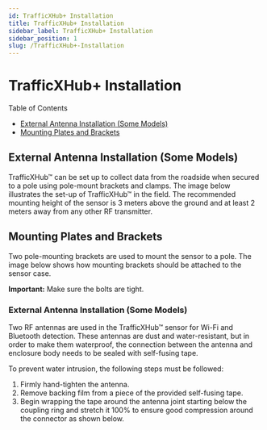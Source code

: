 ```yaml
---
id: TrafficXHub+ Installation
title: TrafficXHub+ Installation
sidebar_label: TrafficXHub+ Installation
sidebar_position: 1
slug: /TrafficXHub+-Installation
---
```


# TrafficXHub+ Installation

Table of Contents
- [External Antenna Installation (Some Models)](#external-antenna-installation-some-models)
- [Mounting Plates and Brackets](#mounting-plates-and-brackets)

## External Antenna Installation (Some Models)

TrafficXHub™ can be set up to collect data from the roadside when secured to a pole using pole-mount brackets and clamps. The image below illustrates the set-up of TrafficXHub™ in the field. The recommended mounting height of the sensor is 3 meters above the ground and at least 2 meters away from any other RF transmitter.

## Mounting Plates and Brackets

Two pole-mounting brackets are used to mount the sensor to a pole. The image below shows how mounting brackets should be attached to the sensor case.

**Important:** Make sure the bolts are tight.

### External Antenna Installation (Some Models)

Two RF antennas are used in the TrafficXHub™ sensor for Wi-Fi and Bluetooth detection. These antennas are dust and water-resistant, but in order to make them waterproof, the connection between the antenna and enclosure body needs to be sealed with self-fusing tape.

To prevent water intrusion, the following steps must be followed:

1. Firmly hand-tighten the antenna.
2. Remove backing film from a piece of the provided self-fusing tape.
3. Begin wrapping the tape around the antenna joint starting below the coupling ring and stretch it 100% to ensure good compression around the connector as shown below.